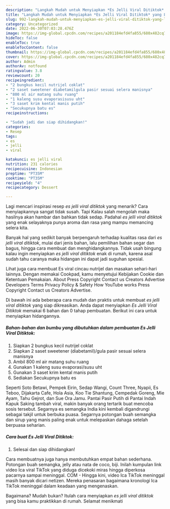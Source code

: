 ```yaml
---
description: "Langkah Mudah untuk Menyiapkan *Es Jelli Viral Ditiktok* yang Lezat, Buat Buka Puasa Lezat"
title: "Langkah Mudah untuk Menyiapkan *Es Jelli Viral Ditiktok* yang Lezat, Buat Buka Puasa Lezat"
slug: 992-langkah-mudah-untuk-menyiapkan-es-jelli-viral-ditiktok-yang-lezat-buat-buka-puasa-lezat
category: Uncategorized
date: 2022-06-30T07:03:28.476Z
image: https://img-global.cpcdn.com/recipes/a201184efd4fa855/680x482cq70/es-jelli-viral-ditiktok-foto-resep-utama.jpg
hideToc: false
enableToc: true
enableTocContent: false
thumbnail: https://img-global.cpcdn.com/recipes/a201184efd4fa855/680x482cq70/es-jelli-viral-ditiktok-foto-resep-utama.jpg
cover: https://img-global.cpcdn.com/recipes/a201184efd4fa855/680x482cq70/es-jelli-viral-ditiktok-foto-resep-utama.jpg
author: Admin
authorAv: notfound
ratingvalue: 3.8
reviewcount: 20
recipeingredient:
- "2 bungkus kecil nutrijel coklat"
- "2 saset sweetener diabetamilgula pasir sesuai selera manisnya"
- "800 ml air matang suhu ruang"
- "1 kaleng susu evaporasisusu uht"
- "3 saset krim kental manis putih"
- "Secukupnya batu es"
recipeinstructions:

- "Sudah jadi dan siap dihidangkan!"
categories:
- Resep
tags:
- es
- jelli
- viral

katakunci: es jelli viral 
nutrition: 231 calories
recipecuisine: Indonesian
preptime: "PT35M"
cooktime: "PT35M"
recipeyield: "4"
recipecategory: Dessert

---
```



Lagi mencari inspirasi resep *es jelli viral ditiktok* yang menarik? Cara menyiapkannya sangat tidak susah. Tapi Kalau salah mengolah maka hasilnya akan hambar dan bahkan tidak sedap. Padahal *es jelli viral ditiktok* yang enak selayaknya punya aroma dan rasa yang mampu memancing selera kita.


Banyak hal yang sedikit banyak berpengaruh terhadap kualitas rasa dari *es jelli viral ditiktok*, mulai dari jenis bahan, lalu pemilihan bahan segar dan bagus, hingga cara membuat dan menghidangkannya. Tidak usah bingung kalau ingin menyiapkan *es jelli viral ditiktok* enak di rumah, karena asal sudah tahu caranya maka hidangan ini dapat jadi suguhan spesial.

Lihat juga cara membuat Es viral cincau nutrijel dan masakan sehari-hari lainnya. Dengan memakai Cookpad, kamu menyetujui Kebijakan Cookie dan Ketentuan Pemakaian. About Press Copyright Contact us Creators Advertise Developers Terms Privacy Policy &amp; Safety How YouTube works Press Copyright Contact us Creators Advertise.


Di bawah ini ada beberapa cara mudah dan praktis untuk membuat *es jelli viral ditiktok* yang siap dikreasikan. Anda dapat menyiapkan *Es Jelli Viral Ditiktok* memakai 6 bahan dan 0 tahap pembuatan. Berikut ini cara untuk menyiapkan hidangannya.

<!--inarticleads1-->

##### Bahan-bahan dan bumbu yang dibutuhkan dalam pembuatan *Es Jelli Viral Ditiktok*:

1. Siapkan 2 bungkus kecil nutrijel coklat
1. Siapkan 2 saset sweetener (diabetamil)/gula pasir sesuai selera manisnya
1. Ambil 800 ml air matang suhu ruang
1. Gunakan 1 kaleng susu evaporasi/susu uht
1. Gunakan 3 saset krim kental manis putih
1. Sediakan Secukupnya batu es


Seperti Soto Betawi, Pempek Eirin, Sedap Wangi, Count Three, Nyapii, Es Teboo, Dijakarta Cafe, Hola Asia, Koo Tie Shantung, Cempedak Goreng, Mie Ayam, Tahu Gejrot, dan Sue Ora Jamu. Pantai Pasir Putih di Pantai Indah Kapuk Saking tambah viral, makin banyak orang tertarik buat mencoba sosis tersebut. Segarnya es semangka India kini kembali digandrungi sebagai takjil untuk berbuka puasa. Segarnya potongan buah semangka dan sirup yang manis paling enak untuk melepaskan dahaga setelah berpuasa seharian. 

<!--inarticleads2-->

##### Cara buat *Es Jelli Viral Ditiktok*:


1. Selesai dan siap dihidangkan!

Cara membuatnya juga hanya membutuhkan empat bahan sederhana. Potongan buah semangka, jelly atau nata de coco, biji. Inilah kumpulan link video Ica viral TikTok yang diduga dicekoki miras hingga diperkosa pacarnya sampai meninggal. COM - Hingga kini, video Ica TikTok meninggal masih banyak dicari netizen. Mereka penasaran bagaimana kronologi Ica TikTok meninggal dalam keadaan yang mengenaskan. 

Bagaimana? Mudah bukan? Itulah cara menyiapkan *es jelli viral ditiktok* yang bisa kamu praktikkan di rumah. Selamat menikmati
